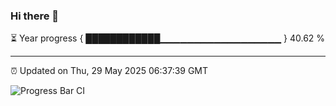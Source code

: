 ### Hi there 👋

⏳ Year progress { ████████████▁▁▁▁▁▁▁▁▁▁▁▁▁▁▁▁▁▁ } 40.62 %

---

⏰ Updated on Thu, 29 May 2025 06:37:39 GMT

![Progress Bar CI](https://github.com/DhruviPatel157/GitHub-Actions-Demo/workflows/Progress%20Bar%20CI/badge.svg)
